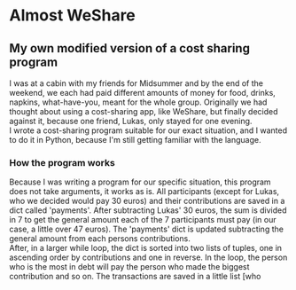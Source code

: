 # Almost WeShare
## My own modified version of a cost sharing program
I was at a cabin with my friends for Midsummer and by the end of the weekend, we each had paid different amounts of money for food, 
drinks, napkins, what-have-you, meant for the whole group. Originally we had thought about using a cost-sharing app, like WeShare, but
finally decided against it, because one friend, Lukas, only stayed for one evening.  
I wrote a cost-sharing program suitable for our exact situation, and I wanted to do it in Python, because I'm still getting familiar with
the language.

### How the program works
Because I was writing a program for our specific situation, this program does not take arguments, it works as is. All participants 
(except for Lukas, who we decided would pay 30 euros) and their contributions are saved in a dict called 'payments'. After subtracting
 Lukas' 30 euros, the sum is divided in 7 to get the general amount each of the 7 participants must pay (in our case, a little over 
 47 euros). The 'payments' dict is updated subtracting the general amount from each persons contributions.  
 After, in a larger while loop, the dict is sorted into two lists of tuples, one in ascending order by contributions and one in reverse.
 In the loop, the person who is the most in debt will pay the person who made the biggest contribution and so on. The transactions are
 saved in a little list [who 
 
